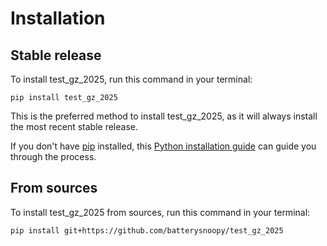 # Installation

## Stable release

To install test_gz_2025, run this command in your terminal:

```
pip install test_gz_2025
```

This is the preferred method to install test_gz_2025, as it will always install the most recent stable release.

If you don't have [pip](https://pip.pypa.io) installed, this [Python installation guide](http://docs.python-guide.org/en/latest/starting/installation/) can guide you through the process.

## From sources

To install test_gz_2025 from sources, run this command in your terminal:

```
pip install git+https://github.com/batterysnoopy/test_gz_2025
```
